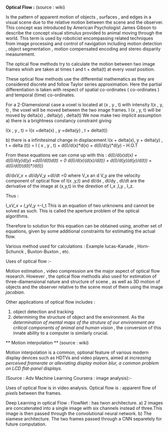 **Optical Flow :** (source : wiki)

Is the pattern of apparent motion of objects , surfaces , and edges in a visual scene due to the relative motion between the scene and the observer. This concept was introduced by American Psychologist James Gibson to describe the concept visual stimulus provided to animal moving through the world.
This term is used by roboticist encompassing related techniques from image processing and control of navigation including motion detection , object segmentation , motion compensated encoding and stereo disparity measurement.

The optical flow methods try to calculate the motion between two image frames whixh are taken at times t and t + delta(t) at every  _voxel_ position.

These optical flow methods use the differential mathematics as they are considered discrete and follow Taylor series approximation. Here the partial differentiation is taken with respect of spatial co-ordinates ( co-ordinates  ) and temporal (time) co-ordinates.

For a 2-Diamensional case a voxel is located at (x , y , t) with intensity  I(x , y, t) , the voxel will be moved between the two image frames.
I (x , y, t) will be moved by delta(x) , delta(y) , delta(t) 
We now make two implicit assumption 
a) there is a brightness constancy constraint 
giving 

I(x , y , t) = I(x +delta(x) , y +delta(y) , t + delta(t))

b) there is a infinitesimal change in displacement 
I(x + delta(x), y + delta(y) , t + delta (t)) =  I ( x , y , t) + d(I)/d(x)*d(x) + d(I)/d(y)*d(y) – H.O.T

From these equations we can come up with this :
d(I)/d(x)*d(x) + d(I)/d(y)*d(y) +d(I)/d(t)*d(t) = 0
d(I)/d(x)*(d(x)/d(t)) + d(I)/d(y)*(d(y)/d(t)) + d(I)/d(t)*(d(t)*/d(t))

dI/dx*V_x + dI/dy*V_y +dI/dt =0
where V_x an d V_y are the velocity component of optical flow of I(x ,y,t) and dI/dx , dI/dy , dI/dt are the derivative of the image at (x,y,t) in the dirextion of I_x ,I_y , I_z.

Thus :

I_x*V_x + I_y*V_y  =-I_t 
This is an equation of two unknowns and cannot be solved as such.
This is called the aperture problem of the optical algorithms.

Therefore to solution for this equation can be obtained using, another set of equations, given by some additional constraints for estimating the actual flow.

Various method used for calculations :
Example lucas-Kanade , Horn-Schunck , Buxton-Buxton , etc.

Uses of optical flow :-

Motion estimation , video compression are the major aspect of optical flow research. However , the optical flow methodis also used for estimation of three-diamensional nature and structure of scene , as well as 3D motion of objects and the observer relative to the scene most of them using the image _jacobian_.

Other applications of optical flow includes :

1. object detection and tracking 
2. determining the structure of object and the environment. As the _determination of mental maps of the struture
   of our environment are critical components of animal and human vision_ , the conversion of this innate ability to a 
   computer is similarly crucial.
 
 
 ** Motion interpolation ** (source : wiki)
 
 Motion interpolation is a common, optional feature of various modern display devices such as HDTVs and video players, aimed at _increasing perceived framerate or alleviating display motion blur, a common problem on LCD flat-panel displays._

(Source : Adv Machine Learning Coursera : image analysis):-


Uses of optical flow is in video analysis.
Optical flow is : apparent flow of _pixels_ between the frames.

Deep Learning in optical Flow :
FlowNet : has twon architecture.
a) 2 images are concatenated into a single image with six channels instead of three.This image is then passed
through the convolutional neural network.
b) The siamese architecture. The two frames passed through a CNN separetely for future computation. 
